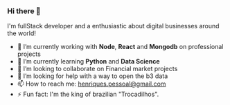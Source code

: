 ### Hi there 👋

I'm fullStack developer and a enthusiastic about digital businesses around the world!

- 🔭 I’m currently working with <strong>Node</strong>, <strong>React</strong> and <strong>Mongodb</strong> on professional projects
- 🌱 I’m currently learning <strong>Python</strong> and <strong>Data Science</strong>
- 👯 I’m looking to collaborate on Financial market projects
- 🤔 I’m looking for help with a way to open the b3 data
- 📫 How to reach me: henriques.pessoal@gmail.com
- ⚡ Fun fact: I'm the king of brazilian "Trocadilhos".


